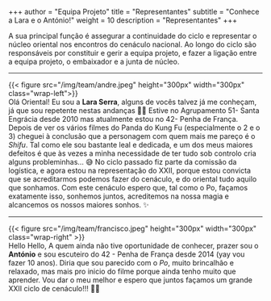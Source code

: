 +++
author = "Equipa Projeto"
title = "Representantes"
subtitle = "Conhece a Lara e o António!"
weight = 10
description = "Representantes"
+++

A sua principal função é assegurar a continuidade do ciclo e representar o núcleo oriental nos encontros do cenáculo nacional.
Ao longo do ciclo são responsáveis por constituir e gerir a equipa projeto, e fazer a ligação entre a equipa projeto, o embaixador e a junta de núcleo.

---
<!--more-->

{{< figure src="/img/team/andre.jpeg" height="300px" width="300px" class="wrap-left">}}
​  
​
Olá Oriental!
Eu sou a **Lara Serra**, alguns de vocês talvez já me conheçam, já que sou repetente nestas andanças 👵🏻
Estive no Agrupamento 51- Santa Engrácia ⁠desde 2010 mas atualmente estou no 42- Penha de França.
Depois de ver os vários filmes do Panda do Kung Fu (especialmente o 2 e o 3) cheguei à conclusão que a personagem com quem mais me pareço é o _Shifu_. Tal como ele sou bastante leal e dedicada, e um dos meus maiores defeitos é que às vezes a minha necessidade de ter tudo sob controlo cria alguns probleminhas… 😅
No ciclo passado fiz parte da comissão da logística, e agora estou na representação do XXII, porque estou convicta que se acreditarmos podemos fazer do cenáculo, e do oriental tudo aquilo que sonhamos. 
Com este cenáculo espero que, tal como o Po, façamos exatamente isso, sonhemos juntos, acreditemos na nossa magia e alcancemos os nossos maiores sonhos. ✨


---

{{< figure src="/img/team/francisco.jpeg" height="300px" width="300px" class="wrap-right" >}}
​  
Hello Hello, 
A quem ainda não tive oportunidade de conhecer, prazer sou o **António** e sou escuteiro do 42 - Penha de França desde 2014 (yay vou fazer 10 anos). 
Diria que sou parecido com o _Po_, muito brincalhão e relaxado, mas mais pro inicio do filme porque ainda tenho muito que aprender.
Vou dar o meu melhor e espero que juntos façamos um grande XXII ciclo de cenáculo!!! 🐼✨
​  
​
